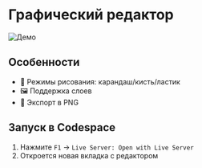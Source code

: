 # Графический редактор

![Демо](https://img.shields.io/badge/demo-live-green.svg)

## Особенности
- 🎨 Режимы рисования: карандаш/кисть/ластик
- 🖼️ Поддержка слоев
- 💾 Экспорт в PNG

## Запуск в Codespace
1. Нажмите `F1` → `Live Server: Open with Live Server`
2. Откроется новая вкладка с редактором
